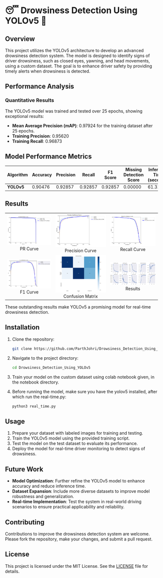 # 😴 Drowsiness Detection Using YOLOv5 🚗

## Overview
This project utilizes the YOLOv5 architecture to develop an advanced drowsiness detection system. The model is designed to identify signs of driver drowsiness, such as closed eyes, yawning, and head movements, using a custom dataset. The goal is to enhance driver safety by providing timely alerts when drowsiness is detected.

## Performance Analysis

### Quantitative Results
The YOLOv5 model was trained and tested over 25 epochs, showing exceptional results:

- **Mean Average Precision (mAP)**: 0.97924 for the training dataset after 25 epochs.
- **Training Precision**: 0.95620
- **Training Recall**: 0.96873


## Model Performance Metrics
| Algorithm | Accuracy | Precision | Recall | F1 Score | Missing Detection Score | Inference Time (seconds) |
|-----------|----------|-----------|--------|----------|-------------------------|--------------------------|
| **YOLOv5**    | 0.90476  | 0.92857   | 0.92857| 0.92857  | 0.00000                 | 61.31154                 |


## Results
<table>
  <tr>
    <td style="text-align: center;">
      <img src="https://github.com/ParthJohri/Drowsiness_Detection_Using_YOLOv5/blob/main/results/PR_curve.png" alt="PR Curve" style="width: 400px;">
      <br>PR Curve
    </td>
    <td style="text-align: center;">
      <img src="https://github.com/ParthJohri/Drowsiness_Detection_Using_YOLOv5/blob/main/results/P_curve.png" alt="Precision Curve" style="width: 400px;">
      <br>Precision Curve
    </td>
    <td style="text-align: center;">
      <img src="https://github.com/ParthJohri/Drowsiness_Detection_Using_YOLOv5/blob/main/results/R_curve.png" alt="Recall Curve" style="width: 400px;">
      <br>Recall Curve
    </td>
  </tr>
  <tr>
     <td style="text-align: center;">
      <img src="https://github.com/ParthJohri/Drowsiness_Detection_Using_YOLOv5/blob/main/results/F1_curve.png" alt="F1 Curve" style="width: 400px;">
      <br>F1 Curve
    </td>
    <td style="text-align: center;">
      <img src="https://github.com/ParthJohri/Drowsiness_Detection_Using_YOLOv5/blob/main/results/confusion_matrix.png" alt="Confusion Matrix" style="width: 400px;">
      <br>Confusion Matrix
    </td>
    <td style="text-align: center;">
      <img src="https://github.com/ParthJohri/Drowsiness_Detection_Using_YOLOv5/blob/main/results/results.png" alt="Results" style="width: 400px;">
      <br>Results
    </td>
  </tr>
</table>

These outstanding results make YOLOv5 a promising model for real-time drowsiness detection.

## Installation
1. Clone the repository:
   ```sh
   git clone https://github.com/ParthJohri/Drowsiness_Detection_Using_YOLOv5.git
   ```
2. Navigate to the project directory:
   ```sh
   cd Drowsiness_Detection_Using_YOLOv5
   ```
3. Train your model on the custom dataset using colab notebook given, in the notebook directory.

4. Before running the model, make sure you have the yolov5 installed, after which run the real-time.py:
   ```sh
   python3 real_time.py
   ```
   
## Usage
1. Prepare your dataset with labeled images for training and testing.
2. Train the YOLOv5 model using the provided training script.
3. Test the model on the test dataset to evaluate its performance.
4. Deploy the model for real-time driver monitoring to detect signs of drowsiness.

## Future Work
- **Model Optimization**: Further refine the YOLOv5 model to enhance accuracy and reduce inference time.
- **Dataset Expansion**: Include more diverse datasets to improve model robustness and generalization.
- **Real-time Implementation**: Test the system in real-world driving scenarios to ensure practical applicability and reliability.

## Contributing
Contributions to improve the drowsiness detection system are welcome. Please fork the repository, make your changes, and submit a pull request.

## License
This project is licensed under the MIT License. See the [LICENSE](LICENSE) file for details.
